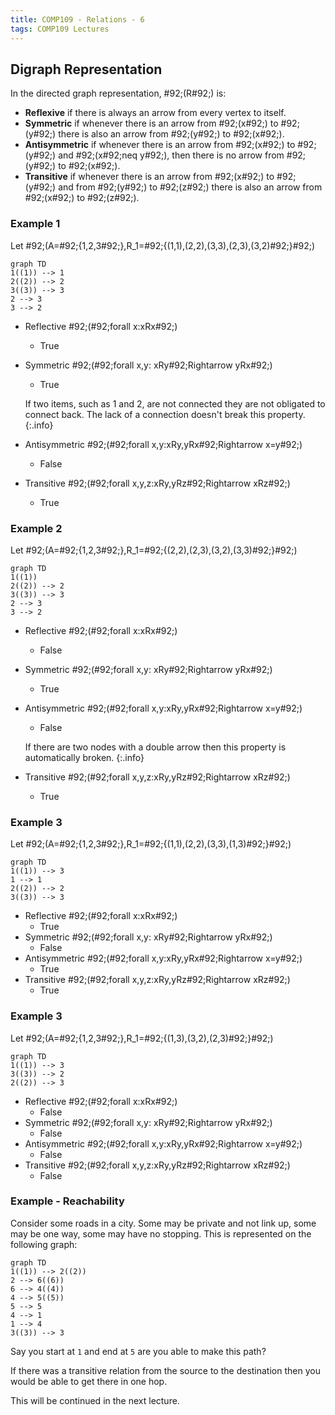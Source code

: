 ```yaml
---
title: COMP109 - Relations - 6
tags: COMP109 Lectures
---
```

## Digraph Representation
In the directed graph representation, \#92;(R\#92;) is:

* **Reflexive** if there is always an arrow from every vertex to itself.
* **Symmetric** if whenever there is an arrow from \#92;(x\#92;) to \#92;(y\#92;) there is also an arrow from \#92;(y\#92;) to \#92;(x\#92;).
* **Antisymmetric** if  whenever there is an arrow from \#92;(x\#92;) to \#92;(y\#92;) and \#92;(x\#92;neq y\#92;), then there is no arrow from \#92;(y\#92;) to \#92;(x\#92;).
* **Transitive** if whenever there is an arrow from \#92;(x\#92;) to \#92;(y\#92;) and from \#92;(y\#92;) to \#92;(z\#92;) there is also an arrow from \#92;(x\#92;) to \#92;(z\#92;).

### Example 1
Let \#92;(A=\#92;{1,2,3\#92;},R_1=\#92;{(1,1),(2,2),(3,3),(2,3),(3,2)\#92;}\#92;)

```mermaid
graph TD
1((1)) --> 1
2((2)) --> 2
3((3)) --> 3
2 --> 3
3 --> 2
```

* Reflective \#92;(\#92;forall x:xRx\#92;)
	* True
* Symmetric \#92;(\#92;forall x,y: xRy\#92;Rightarrow yRx\#92;)
	* True
		
	If two items, such as 1 and 2, are not connected they are not obligated to connect back. The lack of a connection doesn't break this property.
	{:.info}
* Antisymmetric \#92;(\#92;forall x,y:xRy,yRx\#92;Rightarrow x=y\#92;)
	* False
* Transitive \#92;(\#92;forall x,y,z:xRy,yRz\#92;Rightarrow xRz\#92;)
	* True

### Example 2
Let \#92;(A=\#92;{1,2,3\#92;},R_1=\#92;{(2,2),(2,3),(3,2),(3,3)\#92;}\#92;)

```mermaid
graph TD
1((1))
2((2)) --> 2
3((3)) --> 3
2 --> 3
3 --> 2
```

* Reflective \#92;(\#92;forall x:xRx\#92;)
	* False
* Symmetric \#92;(\#92;forall x,y: xRy\#92;Rightarrow yRx\#92;)
	* True
* Antisymmetric \#92;(\#92;forall x,y:xRy,yRx\#92;Rightarrow x=y\#92;)
	* False
	
	If there are two nodes with a double arrow then this property is automatically broken.
	{:.info}
* Transitive \#92;(\#92;forall x,y,z:xRy,yRz\#92;Rightarrow xRz\#92;)
	* True
	
### Example 3
Let \#92;(A=\#92;{1,2,3\#92;},R_1=\#92;{(1,1),(2,2),(3,3),(1,3)\#92;}\#92;)

```mermaid
graph TD
1((1)) --> 3
1 --> 1
2((2)) --> 2
3((3)) --> 3
```

* Reflective \#92;(\#92;forall x:xRx\#92;)
	* True
* Symmetric \#92;(\#92;forall x,y: xRy\#92;Rightarrow yRx\#92;)
	* False
* Antisymmetric \#92;(\#92;forall x,y:xRy,yRx\#92;Rightarrow x=y\#92;)
	* True
* Transitive \#92;(\#92;forall x,y,z:xRy,yRz\#92;Rightarrow xRz\#92;)
	* True
	
### Example 3
Let \#92;(A=\#92;{1,2,3\#92;},R_1=\#92;{(1,3),(3,2),(2,3)\#92;}\#92;)

```mermaid
graph TD
1((1)) --> 3
3((3)) --> 2
2((2)) --> 3
```

* Reflective \#92;(\#92;forall x:xRx\#92;)
	* False
* Symmetric \#92;(\#92;forall x,y: xRy\#92;Rightarrow yRx\#92;)
	* False
* Antisymmetric \#92;(\#92;forall x,y:xRy,yRx\#92;Rightarrow x=y\#92;)
	* False
* Transitive \#92;(\#92;forall x,y,z:xRy,yRz\#92;Rightarrow xRz\#92;)
	* False
	
### Example - Reachability
Consider some roads in a city. Some may be private and not link up, some may be one way, some may have no stopping. This is represented on the following graph:

```mermaid
graph TD
1((1)) --> 2((2))
2 --> 6((6))
6 --> 4((4))
4 --> 5((5))
5 --> 5
4 --> 1
1 --> 4
3((3)) --> 3
```

Say you start at `1` and end at `5` are you able to make this path?

If there was a transitive relation from the source to the destination then you would be able to get there in one hop.

This will be continued in the next lecture.
